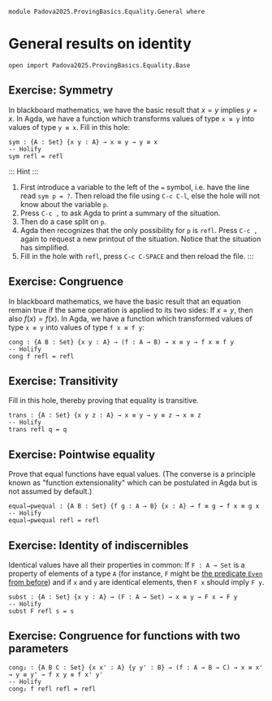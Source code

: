 ```
module Padova2025.ProvingBasics.Equality.General where
```

# General results on identity

```
open import Padova2025.ProvingBasics.Equality.Base
```


## Exercise: Symmetry

In blackboard mathematics, we have the basic result that $x = y$ implies $y = x$.
In Agda, we have a function which transforms values of type `x ≡ y` into
values of type `y ≡ x`. Fill in this hole:

```
sym : {A : Set} {x y : A} → x ≡ y → y ≡ x
-- Holify
sym refl = refl
```

::: Hint :::
1. First introduce a variable to the left of the `=` symbol, i.e. have the line
   read `sym p = ?`. Then reload the file using `C-c C-l`, else the hole will
   not know about the variable `p`.
2. Press `C-c ,` to ask Agda to print a summary of the situation.
3. Then do a case split on `p`.
4. Agda then recognizes that the only possibility for `p` is `refl`.
   Press `C-c ,` again to request a new printout of the situation.
   Notice that the situation has simplified.
5. Fill in the hole with `refl`, press `C-c C-SPACE` and then reload
   the file.
:::


## Exercise: Congruence

In blackboard mathematics, we have the basic result that an equation remain true
if the same operation is applied to its two sides: If $x = y$, then also $f(x) = f(x)$.
In Agda, we have a function which transformed values of type `x ≡ y` into
values of type `f x ≡ f y`:

```
cong : {A B : Set} {x y : A} → (f : A → B) → x ≡ y → f x ≡ f y
-- Holify
cong f refl = refl
```


## Exercise: Transitivity

Fill in this hole, thereby proving that equality is transitive.

```
trans : {A : Set} {x y z : A} → x ≡ y → y ≡ z → x ≡ z
-- Holify
trans refl q = q
```


## Exercise: Pointwise equality

Prove that equal functions have equal values.
(The converse is a principle known as "function extensionality" which
can be postulated in Agda but is not assumed by default.)

```
equal→pwequal : {A B : Set} {f g : A → B} {x : A} → f ≡ g → f x ≡ g x
-- Holify
equal→pwequal refl = refl
```

## Exercise: Identity of indiscernibles

Identical values have all their properties in common: If `F : A → Set` is a
property of elements of a type `A` (for instance, `F` might be [the predicate `Even` from
before](Padova2025.ProvingBasics.EvenOdd.html#Even)) and if `x` and `y` are
identical elements, then `F x` should imply `F y`.

```
subst : {A : Set} {x y : A} → (F : A → Set) → x ≡ y → F x → F y
-- Holify
subst F refl s = s
```


## Exercise: Congruence for functions with two parameters

```
cong₂ : {A B C : Set} {x x' : A} {y y' : B} → (f : A → B → C) → x ≡ x' → y ≡ y' → f x y ≡ f x' y'
-- Holify
cong₂ f refl refl = refl
```

<!--
-- EXERCISE: Think about the expression "(⊥ ≡ ℕ)". Is it well-defined?
-- What would be its meaning?
-->
